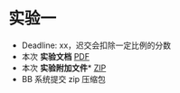 # 实验一

- Deadline: xx，迟交会扣除一定比例的分数
- 本次 **实验文档** [PDF](/pdf/lab7.pdf)
- 本次 **实验附加文件*** [ZIP](/zip/lab7.zip)
- BB 系统提交 zip 压缩包

